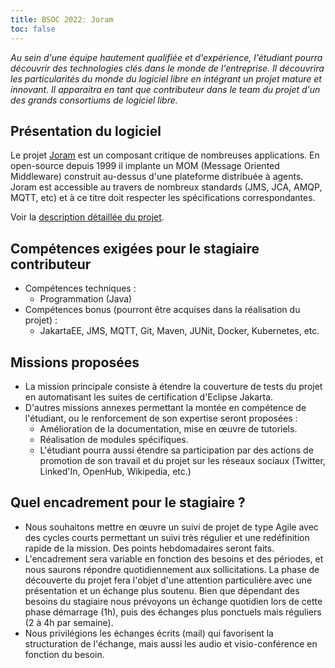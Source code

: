```yaml
---
title: BSOC 2022: Joram
toc: false
---
```


*Au sein d'une équipe hautement qualifiée et d'expérience, l'étudiant pourra découvrir des technologies clés dans le monde de l'entreprise. Il découvrira les particularités du monde du logiciel libre en intégrant un projet mature et innovant. Il apparaitra en tant que contributeur dans le team du projet d'un des grands consortiums de logiciel libre.*

## Présentation du logiciel

Le projet [Joram](https://joram.ow2.io/index.html) est un composant critique de nombreuses applications. En open-source depuis 1999 il implante un MOM (Message Oriented Middleware) construit au-dessus d'une plateforme distribuée à agents. Joram est accessible au travers de nombreux standards (JMS, JCA, AMQP, MQTT, etc) et à ce titre doit respecter les spécifications correspondantes.

Voir la [description détaillée du projet](https://docs.google.com/document/d/1L0EDzyAx8DsBeP8jnh4KwpiRQpcYCVifyKl8ApbjEwE/edit?usp=sharing).

## Compétences exigées pour le stagiaire contributeur

- Compétences techniques : 
  - Programmation (Java)
- Compétences bonus (pourront être acquises dans la réalisation du projet) : 
  - JakartaEE, JMS, MQTT, Git, Maven, JUNit, Docker, Kubernetes, etc.

## Missions proposées

- La mission principale consiste à étendre la couverture de tests du projet en automatisant les suites de certification d'Eclipse Jakarta.
- D'autres missions annexes permettant la montée en compétence de l'étudiant, ou le renforcement de son expertise seront proposées :
  - Amélioration de la documentation, mise en œuvre de tutoriels.
  - Réalisation de modules spécifiques.
  - L'étudiant pourra aussi étendre sa participation par des actions de promotion de son travail et du projet sur les réseaux sociaux (Twitter, Linked'In, OpenHub, Wikipedia, etc.)

## Quel encadrement pour le stagiaire ?

- Nous souhaitons mettre en œuvre un suivi de projet de type Agile avec des cycles courts permettant un suivi très régulier et une redéfinition rapide de la mission. Des points hebdomadaires seront faits. 
- L'encadrement sera variable en fonction des besoins et des périodes, et nous saurons répondre quotidiennement aux sollicitations. La phase de découverte du projet fera l'objet d'une attention particulière avec une présentation et un échange plus soutenu. Bien que dépendant des besoins du stagiaire nous prévoyons un échange quotidien lors de cette phase démarrage (1h), puis des échanges plus ponctuels mais réguliers (2 à 4h par semaine).
- Nous privilégions les échanges écrits (mail) qui favorisent la structuration de l'échange, mais aussi les audio et visio-conférence en fonction du besoin.


